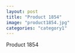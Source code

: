 ```yaml
---
layout: post
title: "Product 1854"
image: "product1854.jpg"
categories: "category1"
---
```

Product 1854
